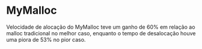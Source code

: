 # MyMalloc

Velocidade de alocação do MyMalloc teve um ganho de 60% em relação ao malloc tradicional no melhor caso, enquanto o tempo de desalocação houve uma piora de 53% no pior caso.
